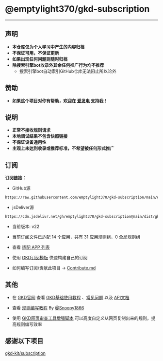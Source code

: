 # @emptylight370/gkd-subscription

---

## 声明

- **本仓库仅为个人学习中产生的内容归档**
- **不保证可用，不保证更新**
- **如果出现任何问题则随时归档**
- **除搜索引擎bot收录外其余任何推广行为均不推荐**
  - 搜索引擎bot自动索引GitHub仓库无法阻止所以论外

## 赞助

- **如果这个项目对你有帮助，欢迎在 [爱发电](https://ifdian.net/a/tingyuting) 支持我！**

## 说明

- **正常不接收规则请求**
- **本地调试结果不包含快照链接**
- **不保证设备通用性**
- **主观上未达到收录或推荐标准，不希望被任何形式推广**

## 订阅

**订阅链接：**

- GitHub源

```txt
https://raw.githubusercontent.com/emptylight370/gkd-subscription/main/dist/gkd.json5
```

- jsDeliver源

```txt
https://cdn.jsdelivr.net/gh/emptylight370/gkd-subscription@main/dist/gkd.json5
```

- 当前版本: v22

- 当前订阅文件已适配 14 个应用，共有 31 应用规则组，0 全局规则组

- 查看 [适配 APP 列表](./dist/README.md)

- 使用 [GKD订阅模板](https://github.com/gkd-kit/subscription-template) 快速构建自己的订阅

- 如何编写订阅/贡献此项目 -> [Contribute.md](./Contribute.md)

## 其他

- 在 [GKD官网](https://gkd.li/) 查看 [GKD基础使用教程](https://gkd.li/guide/) 、[常见问题](https://gkd.li/guide/faq) 以及 [API文档](https://gkd.li/api/)

- 查看 [规则编写教程](https://github.com/Snoopy1866/blogs/blob/main/software/gkd/gkd-rule-tutorial/gkd-rule-tutorial.md) By [@Snoopy1866](https://github.com/Snoopy1866)

- 使用 [GKD网页审查工具增强脚本](https://github.com/adproqwq/MakeGKDInspectBetter) 可以高度自定义从网页复制出来的规则，提高规则编写效率

## 感谢以下项目

[gkd-kit/subscription](https://github.com/gkd-kit/subscription)